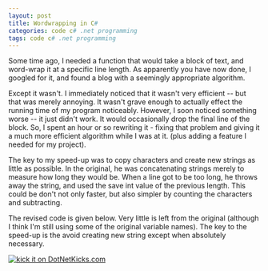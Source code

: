 ```yaml
---
layout: post
title: Wordwrapping in C#
categories: code c# .net programming
tags: code c# .net programming
---
```


Some time ago, I needed a function that would take a block of text, and word-wrap it at a specific line length. As apparently you have now done, I googled for it, and found a blog with a seemingly appropriate algorithm.  

Except it wasn't.  I immediately noticed that it wasn't very efficient -- but that was merely annoying.  It wasn't grave enough to actually effect the running time of my program noticeably.  However, I soon noticed something worse -- it just didn't work.  It would occasionally drop the final line of the block.  So, I spent an hour or so rewriting it - fixing that problem and giving it a much more efficient algorithm while I was at it. (plus adding a feature I needed for my project).

The key to my speed-up was to copy characters and create new strings as little as possible.  In the original, he was concatenating strings merely to measure how long they would be. When a line got to be too long, he throws away the string, and used the save int value of the previous length.  This could be don't not only faster, but also simpler by counting the characters and subtracting.

The revised code is given below.  Very little is left from the original (although I think I'm still using some of the original variable names).  The key to the speed-up is the avoid creating new string except when absolutely necessary.
 
<script src="https://gist.github.com/jamescurran/5471549.js">   </script>

<a href="http://www.dotnetkicks.com/kick/?url=http://honestillusion.com/blogs/blog_0/archive/2006/10/06/Wordwrapping-in-C_2300_.aspx"><img alt="kick it on DotNetKicks.com" src="http://www.dotnetkicks.com/Services/Images/KickItImageGenerator.ashx?url=http://honestillusion.com/blogs/blog_0/archive/2006/10/06/Wordwrapping-in-C_2300_.aspx" border="0" /></a>